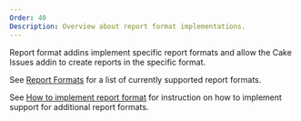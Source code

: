 ```yaml
---
Order: 40
Description: Overview about report format implementations.
---
```

Report format addins implement specific report formats and allow the
Cake Issues addin to create reports in the specific format.

See [Report Formats] for a list of currently supported report formats.

See [How to implement report format] for instruction on how to implement support for
additional report formats.

[Report Formats]: ../../addins/report-format/
[How to implement report format]: ../extending/report-format/

